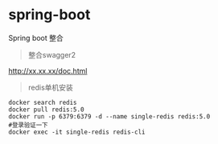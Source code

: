 # spring-boot
Spring boot 整合

> 整合swagger2 

http://xx.xx.xx/doc.html
> redis单机安装

```sbtshell
docker search redis
docker pull redis:5.0
docker run -p 6379:6379 -d --name single-redis redis:5.0
#登录验证一下
docker exec -it single-redis redis-cli
```